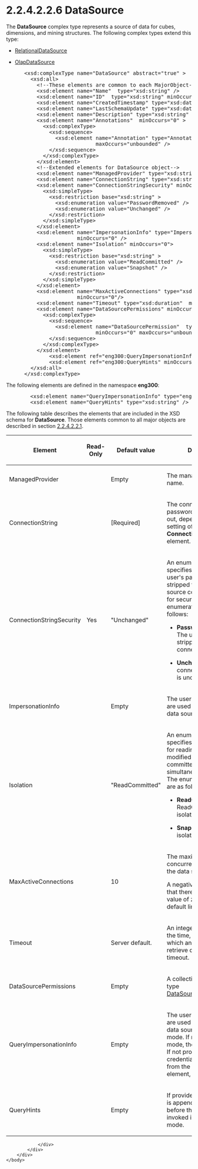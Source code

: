 <html dir="LTR" xmlns:mshelp="http://msdn.microsoft.com/mshelp" xmlns:ddue="http://ddue.schemas.microsoft.com/authoring/2003/5" xmlns:xlink="http://www.w3.org/1999/xlink" xmlns:tool="http://www.microsoft.com/tooltip">
    <head>
        <meta http-equiv="Content-Type" content="text/html; CHARSET=utf-8"></meta>
        <meta name="save" content="history"></meta>
        <title>2.2.4.2.2.6 DataSource</title>
        <xml>
            <mshelp:toctitle title="2.2.4.2.2.6 DataSource"></mshelp:toctitle>
            <mshelp:rltitle title="[MS-SSAS]: DataSource"></mshelp:rltitle>
            <mshelp:keyword index="A" term="3923a7c5-6a41-444a-ac09-a04db51cd739"></mshelp:keyword>
            <mshelp:attr name="DCSext.ContentType" value="open specification"></mshelp:attr>
            <mshelp:attr name="AssetID" value="3923a7c5-6a41-444a-ac09-a04db51cd739"></mshelp:attr>
            <mshelp:attr name="TopicType" value="kbRef"></mshelp:attr>
            <mshelp:attr name="DCSext.Title" value="[MS-SSAS]: DataSource" />
        </xml>
    </head>
    <body>
        <div id="header">
            <h1 class="heading">2.2.4.2.2.6 DataSource</h1>
        </div>
        <div id="mainSection">
            <div id="mainBody">
                <div id="allHistory" class="saveHistory"></div>
                <div id="sectionSection0" class="section" name="collapseableSection">
                    

<p>The <b>DataSource</b> complex type represents a source of
data for cubes, dimensions, and mining structures. The following complex types
extend this type:</p>

<ul><li><p><span><span> 
</span></span><a href="07dd3084-094f-463e-ab85-8134b148d3a2.htm">RelationalDataSource</a></p>

</li><li><p><span><span> 
</span></span><a href="93ff17f0-0025-42b9-b13b-735e184a6e48.htm">OlapDataSource</a></p>

<div><pre>   &lt;xsd:complexType name=&quot;DataSource&quot; abstract=&quot;true&quot; &gt;
     &lt;xsd:all&gt;
       &lt;!--These elements are common to each MajorObject--&gt;
       &lt;xsd:element name=&quot;Name&quot;  type=&quot;xsd:string&quot; /&gt;
       &lt;xsd:element name=&quot;ID&quot;  type=&quot;xsd:string&quot; minOccurs=&quot;0&quot; /&gt;
       &lt;xsd:element name=&quot;CreatedTimestamp&quot; type=&quot;xsd:dateTime&quot; minOccurs=&quot;0&quot; /&gt;
       &lt;xsd:element name=&quot;LastSchemaUpdate&quot; type=&quot;xsd:dateTime&quot; minOccurs=&quot;0&quot; /&gt;
       &lt;xsd:element name=&quot;Description&quot; type=&quot;xsd:string&quot; minOccurs=&quot;0&quot; /&gt;
       &lt;xsd:element name=&quot;Annotations&quot;  minOccurs=&quot;0&quot; &gt;
         &lt;xsd:complexType&gt;
           &lt;xsd:sequence&gt;
             &lt;xsd:element name=&quot;Annotation&quot; type=&quot;Annotation&quot; minOccurs=&quot;0&quot;
                          maxOccurs=&quot;unbounded&quot; /&gt;
           &lt;/xsd:sequence&gt;
         &lt;/xsd:complexType&gt;
       &lt;/xsd:element&gt;
       &lt;!--Extended elements for DataSource object--&gt;
       &lt;xsd:element name=&quot;ManagedProvider&quot; type=&quot;xsd:string&quot; minOccurs=&quot;0&quot;/&gt;
       &lt;xsd:element name=&quot;ConnectionString&quot; type=&quot;xsd:string&quot;/&gt;
       &lt;xsd:element name=&quot;ConnectionStringSecurity&quot; minOccurs=&quot;0&quot;&gt;
         &lt;xsd:simpleType&gt;
           &lt;xsd:restriction base=&quot;xsd:string&quot; &gt;
             &lt;xsd:enumeration value=&quot;PasswordRemoved&quot; /&gt;
             &lt;xsd:enumeration value=&quot;Unchanged&quot; /&gt;
           &lt;/xsd:restriction&gt;
         &lt;/xsd:simpleType&gt;
       &lt;/xsd:element&gt;
       &lt;xsd:element name=&quot;ImpersonationInfo&quot; type=&quot;ImpersonationInfo&quot;
                    minOccurs=&quot;0&quot; /&gt;
       &lt;xsd:element name=&quot;Isolation&quot; minOccurs=&quot;0&quot;&gt;
         &lt;xsd:simpleType&gt;
           &lt;xsd:restriction base=&quot;xsd:string&quot; &gt;
             &lt;xsd:enumeration value=&quot;ReadCommitted&quot; /&gt;
             &lt;xsd:enumeration value=&quot;Snapshot&quot; /&gt;
           &lt;/xsd:restriction&gt;
         &lt;/xsd:simpleType&gt;
       &lt;/xsd:element&gt;
       &lt;xsd:element name=&quot;MaxActiveConnections&quot; type=&quot;xsd:integer&quot;
                    minOccurs=&quot;0&quot;/&gt;
       &lt;xsd:element name=&quot;Timeout&quot; type=&quot;xsd:duration&quot;  minOccurs=&quot;0&quot; /&gt;
       &lt;xsd:element name=&quot;DataSourcePermissions&quot; minOccurs=&quot;0&quot;&gt;
         &lt;xsd:complexType&gt;
           &lt;xsd:sequence&gt;
             &lt;xsd:element name=&quot;DataSourcePermission&quot;  type=&quot;DataSourcePermission&quot;
                          minOccurs=&quot;0&quot; maxOccurs=&quot;unbounded&quot;/&gt;
           &lt;/xsd:sequence&gt;
         &lt;/xsd:complexType&gt;
       &lt;/xsd:element&gt;
           &lt;xsd:element ref=&quot;eng300:QueryImpersonationInfo&quot; minOccurs=&quot;0&quot; /&gt;
           &lt;xsd:element ref=&quot;eng300:QueryHints&quot; minOccurs=&quot;0&quot; /&gt;
     &lt;/xsd:all&gt;
   &lt;/xsd:complexType&gt;
</pre></div>

</li></ul><p>The following elements are defined in the namespace <b>eng300</b>:</p>

<dl>
<dd>
<div><pre>   &lt;xsd:element name=&quot;QueryImpersonationInfo&quot; type=&quot;eng:ImpersonationInfo&quot; /&gt;
   &lt;xsd:element name=&quot;QueryHints&quot; type=&quot;xsd:string&quot; /&gt;
</pre></div>
</dd></dl>

<p>The following table describes the elements that are included
in the XSD schema for <b>DataSource</b>. Those elements common to all major
objects are described in section <a href="b38dcecd-e3a9-4c61-bd35-a7a426ca794e.htm">2.2.4.2.2.1</a>.</p>

<table>
 <thead>
  <tr>
   <th>
   <p>Element</p>
   </th>
   <th>
   <p>Read-Only</p>
   </th>
   <th>
   <p>Default value</p>
   </th>
   <th>
   <p>Description</p>
   </th>
  </tr>
 </thead>
 <tr>
  <td>
  <p>ManagedProvider</p>
  </td>
  <td>
  <p> </p>
  </td>
  <td>
  <p>Empty</p>
  </td>
  <td>
  <p>The managed provider name.</p>
  </td>
 </tr>
 <tr>
  <td>
  <p>ConnectionString</p>
  </td>
  <td>
  <p> </p>
  </td>
  <td>
  <p>[Required]</p>
  </td>
  <td>
  <p>The connection string. The password can be stripped
  out, depending upon the setting of the <b>ConnectionStringSecurity</b>
  element.</p>
  </td>
 </tr>
 <tr>
  <td>
  <p>ConnectionStringSecurity</p>
  </td>
  <td>
  <p>Yes</p>
  </td>
  <td>
  <p>&quot;Unchanged&quot;</p>
  </td>
  <td>
  <p>An enumeration value that specifies whether the user's
  password is stripped from the data source connection string for security
  purposes. The enumeration values are as follows:</p>
  <ul><li><p><span><span>  
  </span></span><b><span>PasswordRemoved</span></b><span> – The user’s password is stripped from the
  connection string.</span></p>
  </li><li><p><span><span>  
  </span></span><b><span>Unchanged</span></b><span> - The connection string text is unchanged.</span></p>
  </li></ul></td>
 </tr>
 <tr>
  <td>
  <p>ImpersonationInfo</p>
  </td>
  <td>
  <p> </p>
  </td>
  <td>
  <p>Empty</p>
  </td>
  <td>
  <p>The user credentials that are used to connect to a
  data source.</p>
  </td>
 </tr>
 <tr>
  <td>
  <p>Isolation</p>
  </td>
  <td>
  <p> </p>
  </td>
  <td>
  <p>&quot;ReadCommitted&quot;</p>
  </td>
  <td>
  <p>An enumeration value that specifies the isolation
  level for reading data that was modified but not committed by another
  simultaneous transaction. The enumeration values are as follows:</p>
  <ul><li><p><span><span>  
  </span></span><b><span>ReadCommitted</span></b><span> – ReadCommitted isolation is used.</span></p>
  </li><li><p><span><span>  
  </span></span><b><span>Snapshot</span></b><span> – Snapshot isolation is used.</span></p>
  </li></ul></td>
 </tr>
 <tr>
  <td>
  <p>MaxActiveConnections</p>
  </td>
  <td>
  <p> </p>
  </td>
  <td>
  <p>10</p>
  </td>
  <td>
  <p>The maximum number of concurrent connections to the
  data source.</p>
  <p>A negative number means that there is no limit. A
  value of zero means the default limit.</p>
  </td>
 </tr>
 <tr>
  <td>
  <p>Timeout</p>
  </td>
  <td>
  <p> </p>
  </td>
  <td>
  <p>Server default.</p>
  </td>
  <td>
  <p>An integer that specifies the time, in seconds, after
  which an attempt to retrieve data reports a timeout.</p>
  </td>
 </tr>
 <tr>
  <td>
  <p>DataSourcePermissions</p>
  </td>
  <td>
  <p> </p>
  </td>
  <td>
  <p>Empty</p>
  </td>
  <td>
  <p>A collection of objects of type <a href="18fe48c3-3569-480a-8e39-36a2d9348db5.htm">DataSourcePermission</a>.</p>
  </td>
 </tr>
 <tr>
  <td>
  <p>QueryImpersonationInfo</p>
  </td>
  <td>
  <p> </p>
  </td>
  <td>
  <p>Empty</p>
  </td>
  <td>
  <p>The user credentials that are used to connect to a
  data source in DirectQuery mode. If not in DirectQuery mode, the value is
  ignored. If not provided, the credentials are obtained from the <b>Impersonation</b>
  element, also in this table.</p>
  </td>
 </tr>
 <tr>
  <td>
  <p>QueryHints</p>
  </td>
  <td>
  <p> </p>
  </td>
  <td>
  <p>Empty</p>
  </td>
  <td>
  <p>If provided, the query hint is appended to any query
  before the query is invoked in DirectQuery mode.</p>
  </td>
 </tr>
</table>

<p> </p>


                </div>
            </div>
        </div>
    </body>
</html>